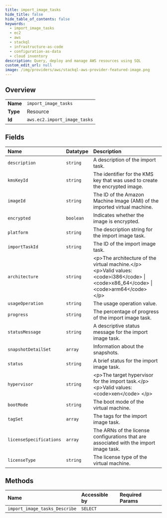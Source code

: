 ```yaml
---
title: import_image_tasks
hide_title: false
hide_table_of_contents: false
keywords:
  - import_image_tasks
  - ec2
  - aws    
  - stackql
  - infrastructure-as-code
  - configuration-as-data
  - cloud inventory
description: Query, deploy and manage AWS resources using SQL
custom_edit_url: null
image: /img/providers/aws/stackql-aws-provider-featured-image.png
---
```

  
    

## Overview
<table><tbody>
<tr><td><b>Name</b></td><td><code>import_image_tasks</code></td></tr>
<tr><td><b>Type</b></td><td>Resource</td></tr>
<tr><td><b>Id</b></td><td><code>aws.ec2.import_image_tasks</code></td></tr>
</tbody></table>

## Fields
| Name | Datatype | Description |
|:-----|:---------|:------------|
| `description` | `string` | A description of the import task. |
| `kmsKeyId` | `string` | The identifier for the KMS key that was used to create the encrypted image. |
| `imageId` | `string` | The ID of the Amazon Machine Image (AMI) of the imported virtual machine. |
| `encrypted` | `boolean` | Indicates whether the image is encrypted. |
| `platform` | `string` | The description string for the import image task. |
| `importTaskId` | `string` | The ID of the import image task. |
| `architecture` | `string` | &lt;p&gt;The architecture of the virtual machine.&lt;/p&gt; &lt;p&gt;Valid values: &lt;code&gt;i386&lt;/code&gt; \| &lt;code&gt;x86_64&lt;/code&gt; \| &lt;code&gt;arm64&lt;/code&gt; &lt;/p&gt; |
| `usageOperation` | `string` | The usage operation value. |
| `progress` | `string` | The percentage of progress of the import image task. |
| `statusMessage` | `string` | A descriptive status message for the import image task. |
| `snapshotDetailSet` | `array` | Information about the snapshots. |
| `status` | `string` | A brief status for the import image task. |
| `hypervisor` | `string` | &lt;p&gt;The target hypervisor for the import task.&lt;/p&gt; &lt;p&gt;Valid values: &lt;code&gt;xen&lt;/code&gt; &lt;/p&gt; |
| `bootMode` | `string` | The boot mode of the virtual machine. |
| `tagSet` | `array` | The tags for the import image task. |
| `licenseSpecifications` | `array` | The ARNs of the license configurations that are associated with the import image task. |
| `licenseType` | `string` | The license type of the virtual machine. |
## Methods
| Name | Accessible by | Required Params |
|:-----|:--------------|:----------------|
| `import_image_tasks_Describe` | `SELECT` |  |

